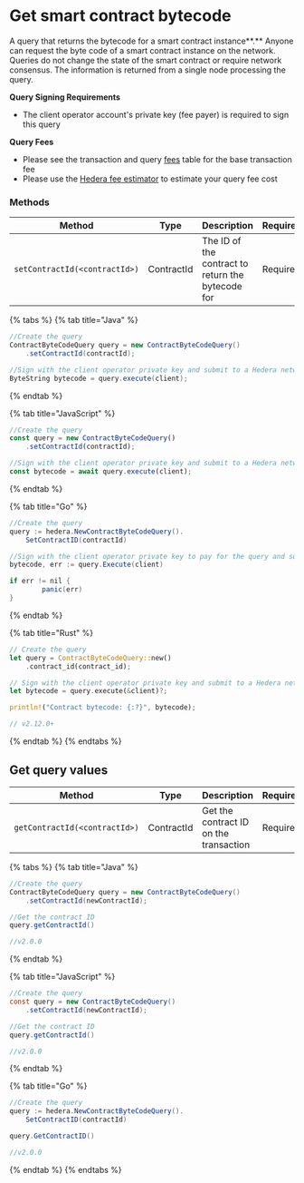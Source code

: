 # Get smart contract bytecode

A query that returns the bytecode for a smart contract instance\*\*.\*\* Anyone can request the byte code of a smart contract instance on the network. Queries do not change the state of the smart contract or require network consensus. The information is returned from a single node processing the query.

**Query Signing Requirements**

* The client operator account's private key (fee payer) is required to sign this query

**Query Fees**

* Please see the transaction and query [fees](../../../networks/mainnet/fees/#transaction-and-query-fees) table for the base transaction fee
* Please use the [Hedera fee estimator](https://hedera.com/fees) to estimate your query fee cost

### Methods

| Method                        | Type       | Description                                       | Requirements |
| ----------------------------- | ---------- | ------------------------------------------------- | ------------ |
| `setContractId(<contractId>)` | ContractId | The ID of the contract to return the bytecode for | Required     |

{% tabs %}
{% tab title="Java" %}
```java
//Create the query
ContractByteCodeQuery query = new ContractByteCodeQuery()
    .setContractId(contractId);

//Sign with the client operator private key and submit to a Hedera network
ByteString bytecode = query.execute(client);
```
{% endtab %}

{% tab title="JavaScript" %}
```javascript
//Create the query
const query = new ContractByteCodeQuery()
    .setContractId(contractId);

//Sign with the client operator private key and submit to a Hedera network
const bytecode = await query.execute(client);
```
{% endtab %}

{% tab title="Go" %}
```java
//Create the query
query := hedera.NewContractByteCodeQuery().
    SetContractID(contractId)

//Sign with the client operator private key to pay for the query and submit the query to a Hedera network
bytecode, err := query.Execute(client)

if err != nil {
        panic(err)
}
```
{% endtab %}

{% tab title="Rust" %}
```rust
// Create the query
let query = ContractByteCodeQuery::new()
    .contract_id(contract_id);

// Sign with the client operator private key and submit to a Hedera network
let bytecode = query.execute(&client)?;

println!("Contract bytecode: {:?}", bytecode);

// v2.12.0+
```
{% endtab %}
{% endtabs %}

## Get query values

| Method                        | Type       | Description                            | Requirements |
| ----------------------------- | ---------- | -------------------------------------- | ------------ |
| `getContractId(<contractId>)` | ContractId | Get the contract ID on the transaction | Required     |

{% tabs %}
{% tab title="Java" %}
```java
//Create the query
ContractByteCodeQuery query = new ContractByteCodeQuery()
    .setContractId(newContractId);

//Get the contract ID
query.getContractId()

//v2.0.0
```
{% endtab %}

{% tab title="JavaScript" %}
```java
//Create the query
const query = new ContractByteCodeQuery()
    .setContractId(newContractId);

//Get the contract ID
query.getContractId()

//v2.0.0
```
{% endtab %}

{% tab title="Go" %}
```java
//Create the query
query := hedera.NewContractByteCodeQuery().
    SetContractID(contractId)

query.GetContractID()

//v2.0.0
```
{% endtab %}
{% endtabs %}
